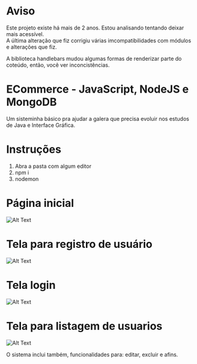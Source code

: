 # Aviso
Este projeto existe há mais de 2 anos. 
Estou analisando tentando deixar mais acessível. <br>
A última alteração que fiz corrigiu várias imcompatibilidades com módulos e alterações que fiz.

A biblioteca handlebars mudou algumas formas de renderizar parte do coteúdo, então, você ver inconcistências.



# ECommerce - JavaScript, NodeJS e MongoDB
Um sisteminha básico pra ajudar a galera que precisa evoluir nos estudos de Java e Interface Gráfica.

# Instruções
1. Abra a pasta com algum editor
2. npm i
3. nodemon

# Página inicial
![Alt Text](https://imgur.com/K5sZxdY.png)

# Tela para registro de usuário
![Alt Text](https://imgur.com/f1DhjaP.png)

# Tela login
![Alt Text](https://imgur.com/lmiLd9v.png)

# Tela para listagem de usuarios
![Alt Text](https://imgur.com/OFHYu92.png)


O sistema inclui também, funcionalidades para: editar, excluir e afins.


